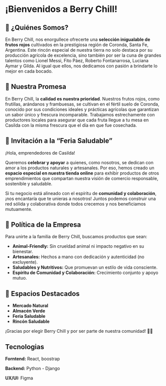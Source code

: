 
# ¡Bienvenidos a Berry Chill!

## 🌟 ¿Quiénes Somos?

En Berry Chill, nos enorgullece ofrecerte una **selección inigualable de frutos rojos** cultivados en la prestigiosa región de Coronda, Santa Fe, Argentina. Este rincón especial de nuestra tierra no solo destaca por su producción agrícola de excelencia, sino también por ser la cuna de grandes talentos como Lionel Messi, Fito Páez, Roberto Fontanarrosa, Luciana Aymar y Gilda. Al igual que ellos, nos dedicamos con pasión a brindarte lo mejor en cada bocado.

## 🍓 Nuestra Promesa

En Berry Chill, la **calidad es nuestra prioridad**. Nuestros frutos rojos, como frutillas, arándanos y frambuesas, se cultivan en el fértil suelo de Coronda, conocido por sus condiciones ideales y prácticas agrícolas que garantizan un sabor único y frescura incomparable. Trabajamos estrechamente con productores locales para asegurar que cada fruta llegue a tu mesa en Casilda con la misma frescura que el día en que fue cosechada.

## 🤝 Invitación a la “Feria Saludable”

¡Hola, emprendedores de Casilda! 

Queremos **celebrar y apoyar** a quienes, como nosotros, se dedican con amor a los productos naturales y artesanales. Por eso, hemos creado un **espacio especial en nuestra tienda online** para exhibir productos de otros emprendimientos que compartan nuestra visión de comercio responsable, sostenible y saludable. 

Si tu negocio está alineado con el espíritu de **comunidad y colaboración**, ¡nos encantaría que te unieras a nosotros! Juntos podemos construir una red sólida y colaborativa donde todos crecemos y nos beneficiamos mutuamente.

## 📝 Política de la Empresa

Para unirte a la familia de Berry Chill, buscamos productos que sean:

- **Animal-Friendly:** Sin crueldad animal ni impacto negativo en su bienestar.
- **Artesanales:** Hechos a mano con dedicación y autenticidad (no excluyente).
- **Saludables y Nutritivos:** Que promuevan un estilo de vida consciente.
- **Espíritu de Comunidad y Colaboración:** Crecimiento conjunto y apoyo mutuo.

## 🌟 Espacios Destacados

- **Mercado Natural**
- **Almacén Verde**
- **Feria Saludable**
- **Rincón Saludable**

¡Gracias por elegir Berry Chill y por ser parte de nuestra comunidad! 🌿🍓





## Tecnologias

**Forntend:** React, boostrap

**Backend:** Python - Django 

**UX/UI:** Figma

